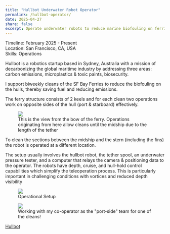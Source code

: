 ```yaml
---
title: "Hullbot Underwater Robot Operator"
permalink: /hullbot-operator/
date: 2025-04-27
share: false
excerpt: Operate underwater robots to reduce marine biofouling on ferries, thereby improving their fuel efficiency.
---
```


Timeline: February 2025 - Present<br>
Location: San Francisco, CA, USA<br>
Skills: Operations

Hullbot is a robotics startup based in Sydney, Australia with a mission of decarbonizing the global maritime industry by addressing three areas: carbon emissions, microplastics & toxic paints, biosecurity.

I support biweekly cleans of the SF Bay Ferries to reduce the biofouling on the hulls, thereby saving fuel and reducing emissions.

The ferry structure consists of 2 keels and for each clean two operations work on opposite sides of the hull (port & starboard) effectively. 

<figure class="align-center">
<img src= "/assets/images/hullbot-ferry-view.png">
<figcaption>This is the view from the bow of the ferry. Operations originating from here allow cleans until the midship due to the length of the tether</figcaption>
</figure>

To clean the sections between the midship and the stern (including the fins) the robot is operated at a different location.

The setup usually involves the hullbot robot, the tether spool, an underwater pressure tester, and a computer that relays the camera & positioning data to the operator. The robots have depth, cruise, and hull-hold control capabilities which simplify the teleoperation process. This is particularly important in challenging conditions with vortices and reduced depth visibility

<figure class="align-center">
<img src= "/assets/images/hullbot-operation-setup.png">
<figcaption>Operational Setup</figcaption>
</figure>

<figure class="align-center">
<img src= "/assets/images/hullbot-operation-team.png">
<figcaption>Working with my co-operator as the "port-side" team for one of the cleans!</figcaption>
</figure>


​[Hullbot](https://www.hullbot.com/)